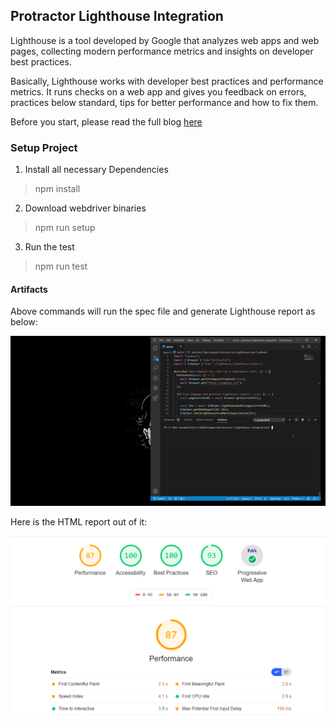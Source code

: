 ## Protractor Lighthouse Integration

Lighthouse is a tool developed by Google that analyzes web apps and web pages, collecting modern performance metrics and insights on developer best practices.

Basically, Lighthouse works with developer best practices and performance metrics. It runs checks on a web app and gives you feedback on errors, practices below standard, tips for better performance and how to fix them.

Before you start, please read the full blog [here](https://medium.com/@abhinabaghosh.1994/measure-your-websites-performance-with-google-lighthouse-and-protractor-1a6086267800)

### Setup Project

1. Install all necessary Dependencies

> npm install

2. Download webdriver binaries

> npm run setup

3. Run the test

> npm run test

#### Artifacts

Above commands will run the spec file and generate Lighthouse report as below:

![extensionscreen](./docs/lighthouse.gif)

Here is the HTML report out of it:

![extensionscreen](./docs/lighthouse_report.PNG)
